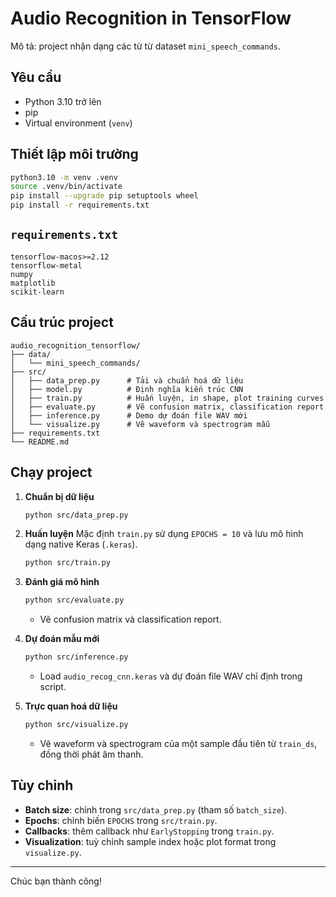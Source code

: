 # Audio Recognition in TensorFlow

Mô tả: project nhận dạng các từ từ dataset `mini_speech_commands`.

## Yêu cầu

* Python 3.10 trở lên
* pip
* Virtual environment (`venv`)

## Thiết lập môi trường

```bash
python3.10 -m venv .venv
source .venv/bin/activate
pip install --upgrade pip setuptools wheel
pip install -r requirements.txt
```

## `requirements.txt`

```text
tensorflow-macos>=2.12
tensorflow-metal
numpy
matplotlib
scikit-learn
```

## Cấu trúc project

```
audio_recognition_tensorflow/
├── data/
│   └── mini_speech_commands/
├── src/
│   ├── data_prep.py      # Tải và chuẩn hoá dữ liệu
│   ├── model.py          # Định nghĩa kiến trúc CNN
│   ├── train.py          # Huấn luyện, in shape, plot training curves
│   ├── evaluate.py       # Vẽ confusion matrix, classification report
│   ├── inference.py      # Demo dự đoán file WAV mới
│   └── visualize.py      # Vẽ waveform và spectrogram mẫu
├── requirements.txt
└── README.md
```

## Chạy project

1. **Chuẩn bị dữ liệu**

   ```bash
   python src/data_prep.py
   ```

2. **Huấn luyện**
   Mặc định `train.py` sử dụng `EPOCHS = 10` và lưu mô hình dạng native Keras (`.keras`).

   ```bash
   python src/train.py
   ```

3. **Đánh giá mô hình**

   ```bash
   python src/evaluate.py
   ```

   * Vẽ confusion matrix và classification report.

4. **Dự đoán mẫu mới**

   ```bash
   python src/inference.py
   ```

   * Load `audio_recog_cnn.keras` và dự đoán file WAV chỉ định trong script.

5. **Trực quan hoá dữ liệu**

   ```bash
   python src/visualize.py
   ```

   * Vẽ waveform và spectrogram của một sample đầu tiên từ `train_ds`, đồng thời phát âm thanh.

## Tùy chỉnh

* **Batch size**: chỉnh trong `src/data_prep.py` (tham số `batch_size`).
* **Epochs**: chỉnh biến `EPOCHS` trong `src/train.py`.
* **Callbacks**: thêm callback như `EarlyStopping` trong `train.py`.
* **Visualization**: tuỳ chỉnh sample index hoặc plot format trong `visualize.py`.

---

Chúc bạn thành công!
